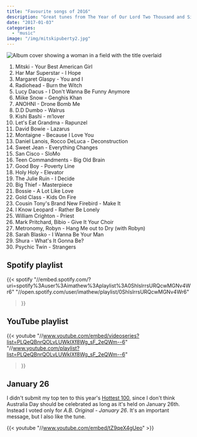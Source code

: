 ```yaml
---
title: "Favourite songs of 2016"
description: "Great tunes from The Year of Our Lord Two Thousand and Sixteen."
date: "2017-01-03"
categories: 
  - "music"
image: "/img/mitskipuberty2.jpg"
---
```


![Album cover showing a woman in a field with the title overlaid](/img/mitskipuberty2.jpg "Mitski - Puberty 2 album")

1. Mitski - Your Best American Girl
2. Har Mar Superstar - I Hope
3. Margaret Glaspy - You and I
4. Radiohead - Burn the Witch
5. Lucy Dacus - I Don't Wanna Be Funny Anymore
6. Miike Snow - Genghis Khan
7. ANOHNI - Drone Bomb Me
8. D.D Dumbo - Walrus
9. Kishi Bashi - m’lover
10. Let's Eat Grandma - Rapunzel
11. David Bowie - Lazarus
12. Montaigne - Because I Love You
13. Daniel Lanois, Rocco DeLuca - Deconstruction
14. Sweet Jean - Everything Changes
15. San Cisco - SloMo
16. Teen Commandments - Big Old Brain
17. Good Boy - Poverty Line
18. Holy Holy - Elevator
19. The Julie Ruin - I Decide
20. Big Thief - Masterpiece
21. Bossie - A Lot Like Love
22. Gold Class - Kids On Fire
23. Cousin Tony's Brand New Firebird - Make It
24. I Know Leopard - Rather Be Lonely
25. William Crighton - Priest
26. Mark Pritchard, Bibio - Give It Your Choir
27. Metronomy, Robyn - Hang Me out to Dry (with Robyn)
28. Sarah Blasko - I Wanna Be Your Man
29. Shura - What's It Gonna Be?
30. Psychic Twin - Strangers

## Spotify playlist
{{< spotify
  "//embed.spotify.com/?uri=spotify%3Auser%3Aimathew%3Aplaylist%3A0ShlslrrsURQcwMGNv4Wr6"
  "//open.spotify.com/user/imathew/playlist/0ShlslrrsURQcwMGNv4Wr6"
>}}

## YouTube playlist
{{< youtube
  "//www.youtube.com/embed/videoseries?list=PLQeQBnrQOLvLUWkIXf8Wg_sF_2eQWm--6"
  "//www.youtube.com/playlist?list=PLQeQBnrQOLvLUWkIXf8Wg_sF_2eQWm--6"
>}}

## January 26
I didn't submit my top ten to this year's [Hottest 100](//www.abc.net.au/triplej/hottest100/16/), since I don't think Australia Day should be celebrated as long as it's held on January 26th. Instead I voted only for _A.B. Original - January 26_. It's an important message, but I also like the tune.

{{< youtube "//www.youtube.com/embed/tZ9qeX4gUeo" >}}